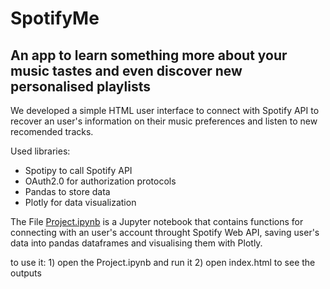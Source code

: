 # SpotifyMe

## An app to learn something more about your music tastes and even discover new personalised playlists

We developed a simple HTML user interface to connect with Spotify API to recover an user's information on their music preferences and listen to new recomended tracks.

Used libraries:
* Spotipy to call Spotify API
* OAuth2.0 for authorization protocols
* Pandas to store data
* Plotly for data visualization

The File [Project.ipynb](https://github.com/kate14845/accademy_python_project/blob/main/Project.ipynb) is a Jupyter notebook that contains functions for connecting with an user's account throught Spotify Web API, saving user's data into pandas dataframes and visualising them with Plotly.

to use it:
    1) open the Project.ipynb and run it
    2) open index.html to see the outputs
